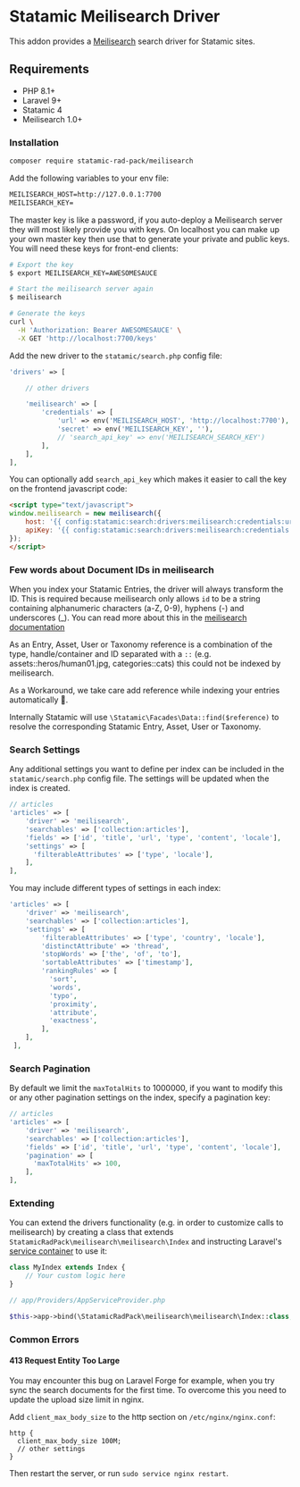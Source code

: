 # Statamic Meilisearch Driver

This addon provides a [Meilisearch](https://www.meilisearch.com/) search driver for Statamic sites.

## Requirements

* PHP 8.1+
* Laravel 9+
* Statamic 4
* Meilisearch 1.0+

### Installation

```bash
composer require statamic-rad-pack/meilisearch
```

Add the following variables to your env file:

```txt
MEILISEARCH_HOST=http://127.0.0.1:7700
MEILISEARCH_KEY=
```

The master key is like a password, if you auto-deploy a Meilisearch server they will most likely provide you with keys. On localhost you can make up your own master key then use that to generate your private and public keys. You will need these keys for front-end clients:

```bash
# Export the key
$ export MEILISEARCH_KEY=AWESOMESAUCE

# Start the meilisearch server again
$ meilisearch

# Generate the keys
curl \
  -H 'Authorization: Bearer AWESOMESAUCE' \
  -X GET 'http://localhost:7700/keys'
```

Add the new driver to the `statamic/search.php` config file:

```php
'drivers' => [

    // other drivers

    'meilisearch' => [
        'credentials' => [
            'url' => env('MEILISEARCH_HOST', 'http://localhost:7700'),
            'secret' => env('MEILISEARCH_KEY', ''),
            // 'search_api_key' => env('MEILISEARCH_SEARCH_KEY')
        ],
    ],
],
```

You can optionally add `search_api_key` which makes it easier to call the key on the frontend javascript code:

```html
<script type="text/javascript">
window.meilisearch = new meilisearch({
    host: '{{ config:statamic:search:drivers:meilisearch:credentials:url }}',
    apiKey: '{{ config:statamic:search:drivers:meilisearch:credentials:search_api_key }}',
});
</script>
```

### Few words about Document IDs in meilisearch

When you index your Statamic Entries, the driver will always transform the ID. This is required because meilisearch only allows `id` to be a string containing alphanumeric characters (a-Z, 0-9), hyphens (-) and underscores (_). You can read more about this in the [meilisearch documentation](https://www.meilisearch.com/docs/learn/core_concepts/primary_key#invalid_document_id)

As an Entry, Asset, User or Taxonomy reference is a combination of the type, handle/container and ID separated with a `::` (e.g. assets::heros/human01.jpg, categories::cats) this could not be indexed by meilisearch.

As a Workaround, we take care add reference while indexing your entries automatically 🎉.

Internally Statamic will use `\Statamic\Facades\Data::find($reference)` to resolve the corresponding Statamic Entry, Asset, User or Taxonomy.

### Search Settings

Any additional settings you want to define per index can be included in the `statamic/search.php` config file. The settings will be updated when the index is created.

```php
// articles
'articles' => [
    'driver' => 'meilisearch',
    'searchables' => ['collection:articles'],
    'fields' => ['id', 'title', 'url', 'type', 'content', 'locale'],
    'settings' => [
      'filterableAttributes' => ['type', 'locale'],
    ],
],
```

You may include different types of settings in each index:

```php
'articles' => [
    'driver' => 'meilisearch',
    'searchables' => ['collection:articles'],
    'settings' => [
        'filterableAttributes' => ['type', 'country', 'locale'],
        'distinctAttribute' => 'thread',
        'stopWords' => ['the', 'of', 'to'],
        'sortableAttributes' => ['timestamp'],
        'rankingRules' => [
          'sort',
          'words',
          'typo',
          'proximity',
          'attribute',
          'exactness',
        ],
    ],
 ],
```

### Search Pagination

By default we limit the `maxTotalHits` to 1000000, if you want to modify this or any other pagination settings on the index, specify a pagination key:

```php
// articles
'articles' => [
    'driver' => 'meilisearch',
    'searchables' => ['collection:articles'],
    'fields' => ['id', 'title', 'url', 'type', 'content', 'locale'],
    'pagination' => [
      'maxTotalHits' => 100,
    ],
],
```


### Extending

You can extend the drivers functionality (e.g. in order to customize calls to meilisearch) by creating a class that extends
`StatamicRadPack\meilisearch\meilisearch\Index` and instructing Laravel's [service container](https://laravel.com/docs/master/container#main-content) to use it:

```php
class MyIndex extends Index {
    // Your custom logic here
}
```

```php
// app/Providers/AppServiceProvider.php

$this->app->bind(\StatamicRadPack\meilisearch\meilisearch\Index::class, MyIndex::class);
```

### Common Errors

#### 413 Request Entity Too Large

You may encounter this bug on Laravel Forge for example, when you try sync the search documents for the first time. To overcome this you need to update the upload size limit in nginx.

Add `client_max_body_size` to the http section on `/etc/nginx/nginx.conf`:

```
http {
  client_max_body_size 100M;
  // other settings
}
```

Then restart the server, or run `sudo service nginx restart`.
